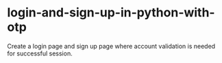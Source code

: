 # login-and-sign-up-in-python-with-otp

Create a login page and sign up page where account validation is needed for successful session.
